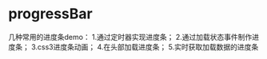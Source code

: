 # progressBar
几种常用的进度条demo：
1.通过定时器实现进度条；
2.通过加载状态事件制作进度条；
3.css3进度条动画；
4.在头部加载进度条；
5.实时获取加载数据的进度条

